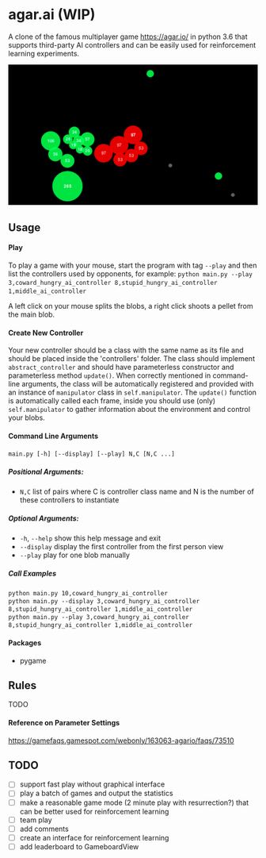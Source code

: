 # agar.ai (WIP)

A clone of the famous multiplayer game https://agar.io/ in python 3.6 that supports third-party AI controllers and can be easily used for reinforcement learning experiments.

![Alt text](/img/screenshot.png)

## Usage

#### Play

To play a game with your mouse, start the program with tag `--play` and then list the controllers used by opponents, for example: `python main.py --play 3,coward_hungry_ai_controller 8,stupid_hungry_ai_controller 1,middle_ai_controller`

A left click on your mouse splits the blobs, a right click shoots a pellet from the main blob.

#### Create New Controller

Your new controller should be a class with the same name as its file and should be placed inside the 'controllers' folder. The class should implement `abstract_controller` and should have parameterless constructor and parameterless method `update()`. When correctly mentioned in command-line arguments, the class will be automatically registered and provided with an instance of `manipulator` class in `self.manipulator`. The `update()` function is automatically called each frame, inside you should use (only) `self.manipulator` to gather information about the environment and control your blobs.

#### Command Line Arguments

`main.py [-h] [--display] [--play] N,C [N,C ...]`

##### Positional Arguments:
- `N,C`         list of pairs where C is controller class name and N is the
              number of these controllers to instantiate

##### Optional Arguments:
- `-h`, `--help`  show this help message and exit
- `--display`   display the first controller from the first person view
- `--play`      play for one blob manually

##### Call Examples
```
python main.py 10,coward_hungry_ai_controller
python main.py --display 3,coward_hungry_ai_controller 8,stupid_hungry_ai_controller 1,middle_ai_controller
python main.py --play 3,coward_hungry_ai_controller 8,stupid_hungry_ai_controller 1,middle_ai_controller
```

#### Packages
- pygame


## Rules

TODO

#### Reference on Parameter Settings
https://gamefaqs.gamespot.com/webonly/163063-agario/faqs/73510

## TODO

- [ ] support fast play without graphical interface
- [ ] play a batch of games and output the statistics
- [ ] make a reasonable game mode (2 minute play with resurrection?) that can be better used for reinforcement learning
- [ ] team play
- [ ] add comments
- [ ] create an interface for reinforcement learning
- [ ] add leaderboard to GameboardView
